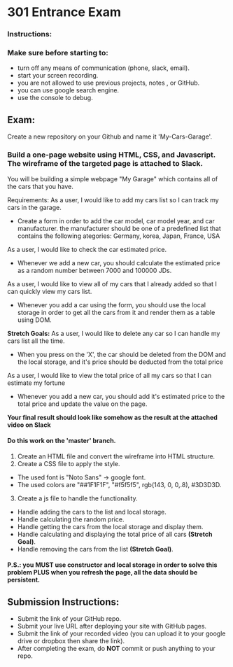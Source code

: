 # 301 Entrance Exam

### Instructions:
### Make sure before starting to:
- turn off any means of communication (phone, slack, email).
- start your screen recording.
- you are not allowed to use previous projects, notes , or GitHub.
- you can use google search engine.
- use the console to debug.

## Exam:
Create a new repository on your Github and name it 'My-Cars-Garage'.

### Build a one-page website using HTML, CSS, and Javascript. The wireframe of the targeted page is attached to Slack.
You will be building a simple webpage "My Garage" which contains all of the cars that you have.

Requirements: 
As a user, I would like to add my cars list so I can track my cars in the garage.
- Create a form in order to add the car model, car model year, and car manufacturer. the manufacturer should be one of a predefined list that contains the following ategories: 
Germany, korea, Japan, France, USA 

As a user, I would like to check the car estimated price.
- Whenever we add a new car, you should calculate the estimated price as a random number between 7000 and 100000 JDs.

As a user, I would like to view all of my cars that I already added so that I can quickly view my cars list.
- Whenever you add a car using the form, you should use the local storage in order to get all the cars from it and render them as a table using DOM.

**Stretch Goals:** As a user, I would like to delete any car so I can handle my cars list all the time.
- When you press on the 'X', the car should be deleted from the DOM and the local storage, and it's price should be deducted from the total price

As a user, I would like to view the total price of all my cars so that I can estimate my fortune
- Whenever you add a new car, you should add it's estimated price to the total price and update the value on the page.

**Your final result should look like somehow as the result at the attached video on Slack**

#### Do this work on the 'master' branch.

1. Create an HTML file and convert the wireframe into HTML structure.
2. Create a CSS file to apply the style.
- The used font is "Noto Sans" -> google font.
- The used colors are "##1F1F1F", "#f5f5f5", rgb(143, 0, 0,.8), #3D3D3D.
3. Create a js file to handle the functionality.
- Handle adding the cars to the list and local storage.
- Handle calculating the random price.
- Handle getting the cars from the local storage and display them.
- Handle calculating and displaying the total price of all cars **(Stretch Goal)**.
- Handle removing the cars from the list **(Stretch Goal)**.

#### P.S.: you MUST use constructor and local storage in order to solve this problem PLUS when you refresh the page, all the data should be persistent.


## Submission Instructions:
- Submit the link of your GitHub repo.
- Submit your live URL after deploying your site with GitHub pages.
- Submit the link of your recorded video (you can upload it to your google drive or dropbox then share the link).
- After completing the exam, do **NOT** commit or push anything to your repo.